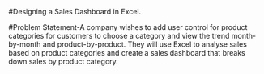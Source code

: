 #Designing a Sales Dashboard in Excel.




#Problem Statement-A company wishes to add user control for product categories for customers to choose a category and view the trend month-by-month and product-by-product. They will use Excel  to analyse sales based on product categories and create a sales dashboard that breaks down sales by  product category.
